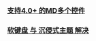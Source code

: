 ### [支持4.0+ 的MD多个控件](https://github.com/ZieIony/Carbon)
### [软键盘 与 沉侵式主题 解决](https://github.com/Jacksgong/JKeyboardPanelSwitch)